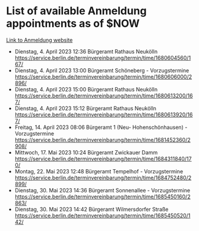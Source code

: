 # List of available Anmeldung appointments as of $NOW
[Link to Anmeldung website](https://service.berlin.de/terminvereinbarung/termin/tag.php?termin=1&anliegen[]=120686&dienstleisterlist=122210,122217,327316,122219,327312,122227,327314,122231,327346,122243,327348,122254,122252,329742,122260,329745,122262,329748,122271,327278,122273,327274,122277,327276,330436,122280,327294,122282,327290,122284,327292,122291,327270,122285,327266,122286,327264,122296,327268,150230,329760,122297,327286,122294,327284,122312,329763,122314,329775,122304,327330,122311,327334,122309,327332,317869,122281,327352,122279,329772,122283,122276,327324,122274,327326,122267,329766,122246,327318,122251,327320,122257,327322,122208,327298,122226,327300&herkunft=http%3A%2F%2Fservice.berlin.de%2Fdienstleistung%2F120686%2F)
- Dienstag, 4. April 2023 12:36 Bürgeramt Rathaus Neukölln https://service.berlin.de/terminvereinbarung/termin/time/1680604560/167/
- Dienstag, 4. April 2023 13:00 Bürgeramt Schöneberg - Vorzugstermine https://service.berlin.de/terminvereinbarung/termin/time/1680606000/2896/
- Dienstag, 4. April 2023 15:00 Bürgeramt Rathaus Neukölln https://service.berlin.de/terminvereinbarung/termin/time/1680613200/167/
- Dienstag, 4. April 2023 15:12 Bürgeramt Rathaus Neukölln https://service.berlin.de/terminvereinbarung/termin/time/1680613920/167/
- Freitag, 14. April 2023 08:06 Bürgeramt 1 (Neu- Hohenschönhausen) - Vorzugstermine https://service.berlin.de/terminvereinbarung/termin/time/1681452360/2908/
- Mittwoch, 17. Mai 2023 10:24 Bürgeramt Zwickauer Damm https://service.berlin.de/terminvereinbarung/termin/time/1684311840/170/
- Montag, 22. Mai 2023 12:48 Bürgeramt Tempelhof - Vorzugstermine https://service.berlin.de/terminvereinbarung/termin/time/1684752480/2899/
- Dienstag, 30. Mai 2023 14:36 Bürgeramt Sonnenallee - Vorzugstermine https://service.berlin.de/terminvereinbarung/termin/time/1685450160/2863/
- Dienstag, 30. Mai 2023 14:42 Bürgeramt Wilmersdorfer Straße https://service.berlin.de/terminvereinbarung/termin/time/1685450520/142/
